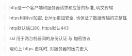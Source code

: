 > http是一个客户端和服务器请求和应答的标准, 明文传输 

> https利用ssl加密, 比http更加安全, 也保证了数据传输的完整性

> http默认端口80, https默认443

> ssl 用于两台机器间的身份认证 与 加密协议

> 理论上 https 更耗时, 对服务器的压力更大